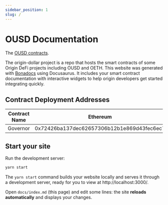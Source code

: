 ```yaml
---
sidebar_position: 1
slug: /
---
```


# OUSD Documentation

The [OUSD contracts](https://github.com/OriginProtocol/origin-dollar).


The origin-dollar project is a repo that hosts the smart contracts of some Origin DeFi projects including OUSD and OETH. This website was generated with [Bonadocs](https://bonadocs.com/) using Docusaurus. It includes your smart contract
documentation with interactive widgets to help origin developers get started integrating quickly.

## Contract Deployment Addresses

| Contract Name | Ethereum |
| -------------- | -------------- |
| Governor | 0x72426ba137dec62657306b12b1e869d43fec6ec7 |

## Start your site

Run the development server:

```bash
yarn start
```

The `yarn start` command builds your website locally and serves it through a development server, ready for you to view at http://localhost:3000/.

Open `docs/index.md` (this page) and edit some lines: the site **reloads automatically** and displays your changes.
